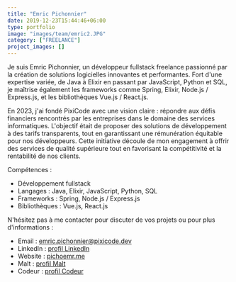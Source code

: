 ```yaml
---
title: "Emric Pichonnier"
date: 2019-12-23T15:44:46+06:00
type: portfolio
image: "images/team/emric2.JPG"
category: ["FREELANCE"]
project_images: []
---
```


Je suis Emric Pichonnier, un développeur fullstack freelance passionné par la création de solutions logicielles innovantes et performantes. Fort d'une expertise variée, de Java à Elixir en passant par JavaScript, Python et SQL, je maîtrise également les frameworks comme Spring, Elixir, Node.js / Express.js, et les bibliothèques Vue.js / React.js.

En 2023, j'ai fondé PixiCode avec une vision claire : répondre aux défis financiers rencontrés par les entreprises dans le domaine des services informatiques. L'objectif était de proposer des solutions de développement à des tarifs transparents, tout en garantissant une rémunération équitable pour nos développeurs. Cette initiative découle de mon engagement à offrir des services de qualité supérieure tout en favorisant la compétitivité et la rentabilité de nos clients.

Compétences :

- Développement fullstack
- Langages : Java, Elixir, JavaScript, Python, SQL
- Frameworks : Spring, Node.js / Express.js
- Bibliothèques : Vue.js, React.js

N'hésitez pas à me contacter pour discuter de vos projets ou pour plus d'informations :

- Email : emric.pichonnier@pixicode.dev
- LinkedIn : [profil LinkedIn](https://www.linkedin.com/in/emric-pichonnier/)
- Website : [pichoemr.me](https://pichoemr.me)
- Malt : [profil Malt](https://www.malt.fr/profile/emricpichonnier/)
- Codeur : [profil Codeur](https://www.codeur.com/-emricp)